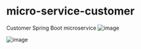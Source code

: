 # micro-service-customer
Customer Spring Boot microservice
![image](https://github.com/JPSSouza/micro-service-customer/assets/20976819/dd1321b4-563e-41a2-9830-443a12aa50a3)

![image](https://github.com/JPSSouza/micro-service-customer/assets/20976819/1746b355-103d-4ff8-b8b3-83e24f4d2f4c)




